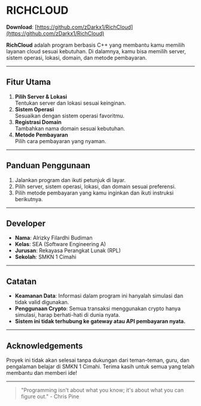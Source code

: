 # RICHCLOUD

**Download**: [https://github.com/zDarkx1/RichCloud](https://github.com/zDarkx1/RichCloud)

**RichCloud** adalah program berbasis C++ yang membantu kamu memilih layanan cloud sesuai kebutuhan. Di dalamnya, kamu bisa memilih server, sistem operasi, lokasi, domain, dan metode pembayaran.

---

## Fitur Utama

1. **Pilih Server & Lokasi**  
   Tentukan server dan lokasi sesuai keinginan.  
2. **Sistem Operasi**  
   Sesuaikan dengan sistem operasi favoritmu.  
3. **Registrasi Domain**  
   Tambahkan nama domain sesuai kebutuhan.  
4. **Metode Pembayaran**  
   Pilih cara pembayaran yang nyaman.  

---

## Panduan Penggunaan

1. Jalankan program dan ikuti petunjuk di layar.  
2. Pilih server, sistem operasi, lokasi, dan domain sesuai preferensi.  
3. Pilih metode pembayaran yang kamu inginkan dan ikuti instruksi berikutnya.  

---

## Developer

- **Nama**: Alrizky Filardhi Budiman  
- **Kelas**: SEA (Software Engineering A)  
- **Jurusan**: Rekayasa Perangkat Lunak (RPL)  
- **Sekolah**: SMKN 1 Cimahi  

---

## Catatan

- **Keamanan Data**: Informasi dalam program ini hanyalah simulasi dan tidak valid digunakan.  
- **Penggunaan Crypto**: Semua transaksi menggunakan crypto hanya simulasi, harap berhati-hati di dunia nyata.  
- **Sistem ini tidak terhubung ke gateway atau API pembayaran nyata.**

---

## Acknowledgements

Proyek ini tidak akan selesai tanpa dukungan dari teman-teman, guru, dan pengalaman belajar di SMKN 1 Cimahi. Terima kasih untuk semua yang telah membantu dan memberi ide!

---

> "Programming isn't about what you know; it's about what you can figure out." - Chris Pine
